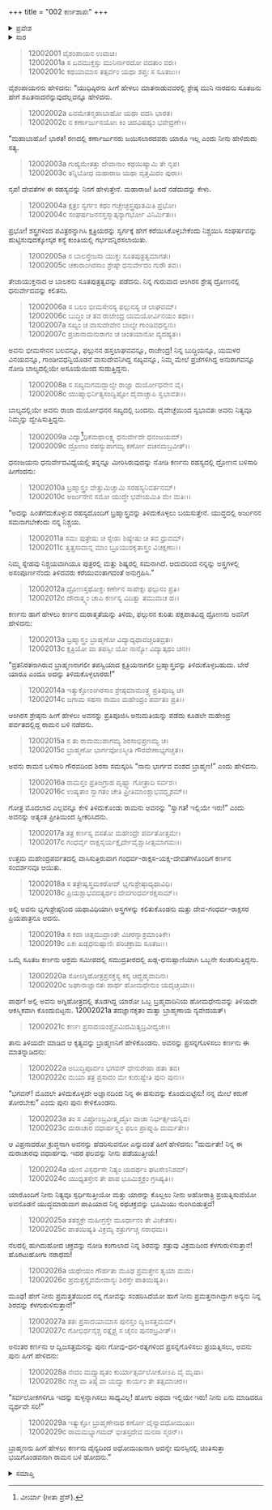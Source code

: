 +++
title = "002 ಕರ್ಣಶಾಪಃ"
+++

<details><summary>ಪ್ರವೇಶ</summary>


।।   ಓಂ ಓಂ ನಮೋ ನಾರಾಯಣಾಯ।।   ಶ್ರೀ ವೇದವ್ಯಾಸಾಯ ನಮಃ ।।

ಶ್ರೀ ಕೃಷ್ಣದ್ವೈಪಾಯನ ವೇದವ್ಯಾಸ ವಿರಚಿತ  

**ಶ್ರೀ ಮಹಾಭಾರತ**

**ಶಾಂತಿ ಪರ್ವ**

**ರಾಜಧರ್ಮ ಪರ್ವ**

**ಅಧ್ಯಾಯ 2**

</details>

<details><summary>ಸಾರ</summary>

ಕರ್ಣನು ಹೇಗೆ ಶಪಿತನಾದನೆನ್ನುವುದನ್ನು ನಾರದನು ಯುಧಿಷ್ಠಿರನಿಗೆ ವಿವರಿಸಲು ಪ್ರಾರಂಭಿಸಿದುದು – ಕ್ಷತ್ರಿಯರನ್ನು ಶಸ್ತ್ರಪೂತರನ್ನಾಗಿಸಲು ದೇವತೆಗಳ ಸಂಕಲ್ಪದಂತೆ ಕುಂತಿಯಲ್ಲಿ ದೇವಗರ್ಭನಾಗಿದ್ದ ಕರ್ಣನಿಗೆ ಸೂತಪುತ್ರತ್ವ ಪ್ರಾಪ್ತಿಯಾದುದು (1-5). ಅರ್ಜುನನನ್ನು ಮೀರಿಸಬೇಕೆಂಬ ಆಸೆಯಿಂದ ದ್ರೋಣನಲ್ಲಿ ಬ್ರಹ್ಮಾಸ್ತ್ರವನ್ನು ಕೇಳಿದ ಕರ್ಣನಿಗೆ ದ್ರೋಣನು ನಿರಾಕರಿಸಿದುದು (6-14). ಕರ್ಣನು ಪರಶುರಾಮನಲ್ಲಿಗೆ ಹೋಗಿ ತಾನು ಓರ್ವ ಭಾರ್ಗವನೆಂದು ಹೇಳಿಕೊಂಡು ಅವನ ಶಿಷ್ಯನಾದುದು (15-18). ತಿಳಿಯದೇ ಓರ್ವ ಬ್ರಾಹ್ಮಣನ ಗೋವನ್ನು ಕೊಂದ ಕರ್ಣನಿಗೆ “ನಿನ್ನ ಪ್ರತಿಸ್ಪರ್ಧಿಯೊಡನೆ ಯುದ್ಧಮಾಡುವಾಗ ನಿನ್ನ ರಥಚಕ್ರವನ್ನು ಭೂಮಿಯು ನುಂಗಿಬಿಡುತ್ತದೆ!” ಎಂಬ ಶಾಪ ಬಂದೊದಗಿದುದು (19-29).


</details>



> 12002001 ವೈಶಂಪಾಯನ ಉವಾಚ।  
12002001a ಸ ಏವಮುಕ್ತಸ್ತು ಮುನಿರ್ನಾರದೋ ವದತಾಂ ವರಃ।  
12002001c ಕಥಯಾಮಾಸ ತತ್ಸರ್ವಂ ಯಥಾ ಶಪ್ತಃ ಸ ಸೂತಜಃ।।

ವೈಶಂಪಾಯನನು ಹೇಳಿದನು: “ಯುಧಿಷ್ಠಿರನು ಹೀಗೆ ಹೇಳಲು ಮಾತನಾಡುವವರಲ್ಲಿ ಶ್ರೇಷ್ಠ ಮುನಿ ನಾರದನು ಸೂತಜನು ಹೇಗೆ ಶಪಿತನಾದನೆನ್ನುವುದೆಲ್ಲವನ್ನೂ ಹೇಳಿದನು.

> 12002002a ಏವಮೇತನ್ಮಹಾಬಾಹೋ ಯಥಾ ವದಸಿ ಭಾರತ।  
12002002c ನ ಕರ್ಣಾರ್ಜುನಯೋಃ ಕಿಂ ಚಿದವಿಷಹ್ಯಂ ಭವೇದ್ರಣೇ।।

“ಮಹಾಬಾಹೋ! ಭಾರತ! ರಣದಲ್ಲಿ ಕರ್ಣಾರ್ಜುನರು ಜಯಿಸಲಾರದವರು ಯಾರೂ ಇಲ್ಲ ಎಂದು ನೀನು ಹೇಳಿದುದು ಸತ್ಯ.

> 12002003a ಗುಹ್ಯಮೇತತ್ತು ದೇವಾನಾಂ ಕಥಯಿಷ್ಯಾಮಿ ತೇ ನೃಪ।  
12002003c ತನ್ನಿಬೋಧ ಮಹಾರಾಜ ಯಥಾ ವೃತ್ತಮಿದಂ ಪುರಾ।।

ನೃಪ! ದೇವತೆಗಳ ಈ ರಹಸ್ಯವನ್ನು ನಿನಗೆ ಹೇಳುತ್ತೇನೆ. ಮಹಾರಾಜ! ಹಿಂದೆ ನಡೆದುದನ್ನು ಕೇಳು.

> 12002004a ಕ್ಷತ್ರಂ ಸ್ವರ್ಗಂ ಕಥಂ ಗಚ್ಚೇಚ್ಛಸ್ತ್ರಪೂತಮಿತಿ ಪ್ರಭೋ।  
12002004c ಸಂಘರ್ಷಜನನಸ್ತಸ್ಮಾತ್ಕನ್ಯಾಗರ್ಭೋ ವಿನಿರ್ಮಿತಃ।।

ಪ್ರಭೋ! ಶಸ್ತ್ರಗಳಿಂದ ಪವಿತ್ರರನ್ನಾಗಿಸಿ ಕ್ಷತ್ರಿಯರನ್ನು ಸ್ವರ್ಗಕ್ಕೆ ಹೇಗೆ ಕರೆಯಿಸಿಕೊಳ್ಳಬೇಕೆಂದು ನಿಶ್ಚಯಿಸಿ ಸಂಘರ್ಷವನ್ನು ಹುಟ್ಟಿಸುವುದಕ್ಕೋಸ್ಕರ ಕನ್ಯೆ ಕುಂತಿಯಲ್ಲಿ ಗರ್ಭವನ್ನಿರಸಲಾಯಿತು.

> 12002005a ಸ ಬಾಲಸ್ತೇಜಸಾ ಯುಕ್ತಃ ಸೂತಪುತ್ರತ್ವಮಾಗತಃ।  
12002005c ಚಕಾರಾಂಗಿರಸಾಂ ಶ್ರೇಷ್ಠೇ ಧನುರ್ವೇದಂ ಗುರೌ ತವ।।

ತೇಜಾಯುಕ್ತನಾದ ಆ ಬಾಲಕನು ಸೂತಪುತ್ರತ್ವವನ್ನು ಪಡೆದನು. ನಿನ್ನ ಗುರುವಾದ ಆಂಗಿರಸ ಶ್ರೇಷ್ಠ ದ್ರೋಣನಲ್ಲಿ ಧನುರ್ವೇದವನ್ನು ಕಲಿತನು.

> 12002006a ಸ ಬಲಂ ಭೀಮಸೇನಸ್ಯ ಫಲ್ಗುನಸ್ಯ ಚ ಲಾಘವಮ್।  
12002006c ಬುದ್ಧಿಂ ಚ ತವ ರಾಜೇಂದ್ರ ಯಮಯೋರ್ವಿನಯಂ ತಥಾ।।  
12002007a ಸಖ್ಯಂ ಚ ವಾಸುದೇವೇನ ಬಾಲ್ಯೇ ಗಾಂಡಿವಧನ್ವನಃ।  
12002007c ಪ್ರಜಾನಾಮನುರಾಗಂ ಚ ಚಿಂತಯಾನೋ ವ್ಯದಹ್ಯತ।।

ಅವನು ಭೀಮಸೇನನ ಬಲವನ್ನೂ, ಫಲ್ಗುನನ ಹಸ್ತಲಾಘವವನ್ನೂ, ರಾಜೇಂದ್ರ! ನಿನ್ನ ಬುದ್ಧಿಯನ್ನೂ, ಯಮಳರ ವಿನಯವನ್ನೂ, ಗಾಂಡೀವಧನ್ವಿಯೊಡನೆ ವಾಸುದೇವನಿಗಿದ್ದ ಸಖ್ಯವನ್ನೂ, ನಿಮ್ಮ ಮೇಲೆ ಪ್ರಜೆಗಳಿಗಿದ್ದ ಅನುರಾಗವನ್ನೂ ನೋಡಿ ಬಾಲ್ಯದಲ್ಲಿಯೇ ಅಸೂಯೆಯಿಂದ ಸುಡುತ್ತಿದ್ದನು.

> 12002008a ಸ ಸಖ್ಯಮಗಮದ್ಬಾಲ್ಯೇ ರಾಜ್ಞಾ ದುರ್ಯೋಧನೇನ ವೈ।  
12002008c ಯುಷ್ಮಾಭಿರ್ನಿತ್ಯಸಂದ್ವಿಷ್ಟೋ ದೈವಾಚ್ಚಾಪಿ ಸ್ವಭಾವತಃ।।

ಬಾಲ್ಯದಲ್ಲಿಯೇ ಅವನು ರಾಜಾ ದುರ್ಯೋಧನನ ಸಖ್ಯದಲ್ಲಿ ಬಂದನು. ದೈವೇಚ್ಛೆಯಿಂದ ಸ್ವಭಾವತಃ ಅವನು ನಿತ್ಯವೂ ನಿಮ್ಮನ್ನು ದ್ವೇಷಿಸುತ್ತಿದ್ದನು.

> 12002009a ವಿದ್ಯಾ[^1]ಧಿಕಮಥಾಲಕ್ಷ್ಯ ಧನುರ್ವೇದೇ ಧನಂಜಯಮ್।  
12002009c ದ್ರೋಣಂ ರಹಸ್ಯುಪಾಗಮ್ಯ ಕರ್ಣೋ ವಚನಮಬ್ರವೀತ್।।

ಧನಂಜಯನು ಧನುರ್ವೇದವಿಧ್ಯೆಯಲ್ಲಿ ತನ್ನನ್ನೂ ಮೀರಿಸಿರುವುದನ್ನು ನೋಡಿ ಕರ್ಣನು ರಹಸ್ಯದಲ್ಲಿ ದ್ರೋಣನ ಬಳಿಸಾರಿ ಹೀಗೆಂದನು:

> 12002010a ಬ್ರಹ್ಮಾಸ್ತ್ರಂ ವೇತ್ತುಮಿಚ್ಚಾಮಿ ಸರಹಸ್ಯನಿವರ್ತನಮ್।  
12002010c ಅರ್ಜುನೇನ ಸಮೋ ಯುದ್ಧೇ ಭವೇಯಮಿತಿ ಮೇ ಮತಿಃ।।

“ಅದನ್ನು ಹಿಂತೆಗೆದುಕೊಳ್ಳುವ ರಹಸ್ಯದೊಂದಿಗೆ ಬ್ರಹ್ಮಾಸ್ತ್ರವನ್ನು ತಿಳಿದುಕೊಳ್ಳಲು ಬಯಸುತ್ತೇನೆ. ಯುದ್ಧದಲ್ಲಿ ಅರ್ಜುನನ ಸಮನಾಗಬೇಕೆಂದು ನನ್ನ ನಿಶ್ಚಯ.

> 12002011a ಸಮಃ ಪುತ್ರೇಷು ಚ ಸ್ನೇಹಃ ಶಿಷ್ಯೇಷು ಚ ತವ ಧ್ರುವಮ್।  
12002011c ತ್ವತ್ಪ್ರಸಾದಾನ್ನ ಮಾಂ ಬ್ರೂಯುರಕೃತಾಸ್ತ್ರಂ ವಿಚಕ್ಷಣಾಃ।।

ನಿಮ್ಮ ಸ್ನೇಹವು ನಿಶ್ಚಯವಾಗಿಯೂ ಪುತ್ರರಲ್ಲಿ ಮತ್ತು ಶಿಷ್ಯರಲ್ಲಿ ಸಮನಾಗಿದೆ. ಆದುದರಿಂದ ನನ್ನನ್ನು ಅಸ್ತ್ರಗಳಲ್ಲಿ ಅಸಂಪೂರ್ಣನೆಂದು ತಿಳಿದವರು ಕರೆಯುವಂತಾಗದಂತೆ ಅನುಗ್ರಹಿಸಿ.”

> 12002012a ದ್ರೋಣಸ್ತಥೋಕ್ತಃ ಕರ್ಣೇನ ಸಾಪೇಕ್ಷಃ ಫಲ್ಗುನಂ ಪ್ರತಿ।  
12002012c ದೌರಾತ್ಮ್ಯಂ ಚಾಪಿ ಕರ್ಣಸ್ಯ ವಿದಿತ್ವಾ ತಮುವಾಚ ಹ।।

ಕರ್ಣನು ಹಾಗೆ ಹೇಳಲು ಕರ್ಣನ ದುರಾತ್ಮತೆಯನ್ನು ತಿಳಿದು, ಫಲ್ಗುನನ ಕುರಿತು ಪಕ್ಷಪಾತವಿದ್ದ ದ್ರೋಣನು ಅವನಿಗೆ ಹೇಳಿದನು:

> 12002013a ಬ್ರಹ್ಮಾಸ್ತ್ರಂ ಬ್ರಾಹ್ಮಣೋ ವಿದ್ಯಾದ್ಯಥಾವಚ್ಚರಿತವ್ರತಃ।  
12002013c ಕ್ಷತ್ರಿಯೋ ವಾ ತಪಸ್ವೀ ಯೋ ನಾನ್ಯೋ ವಿದ್ಯಾತ್ಕಥಂ ಚನ।।

“ವ್ರತನಿರತನಾಗಿರುವ ಬ್ರಾಹ್ಮಣನಾಗಲೀ ತಪಸ್ವಿಯಾದ ಕ್ಷತ್ರಿಯನಾಗಲೀ ಬ್ರಹ್ಮಾಸ್ತ್ರವನ್ನು ತಿಳಿದುಕೊಳ್ಳಬಹುದು. ಬೇರೆ ಯಾರೂ ಎಂದೂ ಅದನ್ನು ತಿಳಿದುಕೊಳ್ಳಲಾರರು!”

> 12002014a ಇತ್ಯುಕ್ತೋಽಂಗಿರಸಾಂ ಶ್ರೇಷ್ಠಮಾಮಂತ್ರ್ಯ ಪ್ರತಿಪೂಜ್ಯ ಚ।  
12002014c ಜಗಾಮ ಸಹಸಾ ರಾಮಂ ಮಹೇಂದ್ರಂ ಪರ್ವತಂ ಪ್ರತಿ।।

ಆಂಗಿರಸ ಶ್ರೇಷ್ಠನು ಹೀಗೆ ಹೇಳಲು ಅವನನ್ನು ಪ್ರತಿಪೂಜಿಸಿ ಅನುಮತಿಯನ್ನು ಪಡೆದು ಕೂಡಲೇ ಮಹೇಂದ್ರ ಪರ್ವತದಲ್ಲಿದ್ದ ರಾಮನ ಬಳಿ ನಡೆದನು.

> 12002015a ಸ ತು ರಾಮಮುಪಾಗಮ್ಯ ಶಿರಸಾಭಿಪ್ರಣಮ್ಯ ಚ।  
12002015c ಬ್ರಾಹ್ಮಣೋ ಭಾರ್ಗವೋಽಸ್ಮೀತಿ ಗೌರವೇಣಾಭ್ಯಗಚ್ಚತ।।

ಅವನು ರಾಮನ ಬಳಿಸಾರಿ ಗೌರವದಿಂದ ಶಿರಸಾ ಸಮಸ್ಕರಿಸಿ “ನಾನು ಭಾರ್ಗವ ವಂಶದ ಬ್ರಾಹ್ಮಣ!” ಎಂದು ಹೇಳಿದನು.

> 12002016a ರಾಮಸ್ತಂ ಪ್ರತಿಜಗ್ರಾಹ ಪೃಷ್ಟ್ವಾ ಗೋತ್ರಾದಿ ಸರ್ವಶಃ।  
12002016c ಉಷ್ಯತಾಂ ಸ್ವಾಗತಂ ಚೇತಿ ಪ್ರೀತಿಮಾಂಶ್ಚಾಭವದ್ಭೃಶಮ್।।

ಗೋತ್ರ ಮೊದಲಾದ ಎಲ್ಲವನ್ನೂ ಕೇಳಿ ತಿಳಿದುಕೊಂಡು ರಾಮನು ಅವನನ್ನು “ಸ್ವಾಗತ! ಇಲ್ಲಿಯೇ ಇರು!” ಎಂದು ಅವನನ್ನು ಅತ್ಯಂತ ಪ್ರೀತಿಯಿಂದ ಸ್ವೀಕರಿಸಿದನು.

> 12002017a ತತ್ರ ಕರ್ಣಸ್ಯ ವಸತೋ ಮಹೇಂದ್ರೇ ಪರ್ವತೋತ್ತಮೇ।  
12002017c ಗಂಧರ್ವೈ ರಾಕ್ಷಸೈರ್ಯಕ್ಷೈರ್ದೇವೈಶ್ಚಾಸೀತ್ಸಮಾಗಮಃ।।

ಉತ್ತಮ ಮಹೇಂದ್ರಪರ್ವತದಲ್ಲಿ ವಾಸಿಸುತ್ತಿರುವಾಗ ಗಂಧರ್ವ-ರಾಕ್ಷಸ-ಯಕ್ಷ-ದೇವತೆಗಳೊಂದಿಗೆ ಕರ್ಣನ ಸಂದರ್ಶನವೂ ಆಯಿತು.

> 12002018a ಸ ತತ್ರೇಷ್ವಸ್ತ್ರಮಕರೋದ್ ಭೃಗುಶ್ರೇಷ್ಠಾದ್ಯಥಾವಿಧಿ।  
12002018c ಪ್ರಿಯಶ್ಚಾಭವದತ್ಯರ್ಥಂ ದೇವಗಂಧರ್ವರಕ್ಷಸಾಮ್।।

ಅಲ್ಲಿ ಅವನು ಭೃಗುಶ್ರೇಷ್ಠನಿಂದ ಯಥಾವಿಧಿಯಾಗಿ ಅಸ್ತ್ರಗಳನ್ನು ಕಲಿತುಕೊಂಡನು ಮತ್ತು ದೇವ-ಗಂಧರ್ವ-ರಾಕ್ಷಸರ ಪ್ರಿಯಪಾತ್ರನೂ ಆದನು.

> 12002019a ಸ ಕದಾ ಚಿತ್ಸಮುದ್ರಾಂತೇ ವಿಚರನ್ನಾಶ್ರಮಾಂತಿಕೇ।  
12002019c ಏಕಃ ಖಡ್ಗಧನುಷ್ಪಾಣಿಃ ಪರಿಚಕ್ರಾಮ ಸೂತಜಃ।।

ಒಮ್ಮೆ ಸೂತಜ ಕರ್ಣನು ಆಶ್ರಮ ಸಮೀಪದಲ್ಲಿ ಸಮುದ್ರತೀರದಲ್ಲಿ ಖಡ್ಗ-ಧನುಷ್ಪಾಣಿಯಾಗಿ ಒಬ್ಬನೇ ಸಂಚರಿಸುತ್ತಿದ್ದನು.

> 12002020a ಸೋಽಗ್ನಿಹೋತ್ರಪ್ರಸಕ್ತಸ್ಯ ಕಸ್ಯ ಚಿದ್ಬ್ರಹ್ಮವಾದಿನಃ।  
12002020c ಜಘಾನಾಜ್ಞಾನತಃ ಪಾರ್ಥ ಹೋಮಧೇನುಂ ಯದೃಚ್ಚಯಾ।।

ಪಾರ್ಥ! ಅಲ್ಲಿ ಅವನು ಅಗ್ನಿಹೋತ್ರದಲ್ಲಿ ತೊಡಗಿದ್ದ ಯಾರೋ ಒಬ್ಬ ಬ್ರಹ್ಮವಾದಿನಿಯ ಹೋಮಧೇನುವನ್ನು ತಿಳಿಯದೇ ಆಕಸ್ಮಿಕವಾಗಿ ಕೊಂದುಬಿಟ್ಟನು.
12002021a ತದಜ್ಞಾನಕೃತಂ ಮತ್ವಾ ಬ್ರಾಹ್ಮಣಾಯ ನ್ಯವೇದಯತ್।

> 12002021c ಕರ್ಣಃ ಪ್ರಸಾದಯಂಶ್ಚೈನಮಿದಮಿತ್ಯಬ್ರವೀದ್ವಚಃ।।

ತಾನು ತಿಳಿಯದೇ ಮಾಡಿದ ಆ ಕೃತ್ಯವನ್ನು ಬ್ರಾಹ್ಮಣನಿಗೆ ಹೇಳಿಕೊಂಡನು. ಅವನನ್ನು ಪ್ರಸನ್ನಗೊಳಿಸಲು ಕರ್ಣನು ಈ ಮಾತನ್ನಾಡಿದನು:

> 12002022a ಅಬುದ್ಧಿಪೂರ್ವಂ ಭಗವನ್ ಧೇನುರೇಷಾ ಹತಾ ತವ।  
12002022c ಮಯಾ ತತ್ರ ಪ್ರಸಾದಂ ಮೇ ಕುರುಷ್ವೇತಿ ಪುನಃ ಪುನಃ।।

“ಭಗವನ್! ಮೊದಲೇ ತಿಳಿದುಕೊಳ್ಳದೇ ಅಜ್ಞಾನದಿಂದ ನಿನ್ನ ಈ ಹಸುವನ್ನು ಕೊಂದುಬಿಟ್ಟೆನು! ನನ್ನ ಮೇಲೆ ಕರುಣೆ ತೋರಬೇಕು” ಎಂದು ಪುನಃ ಪುನಃ ಕೇಳಿಕೊಂಡನು.

> 12002023a ತಂ ಸ ವಿಪ್ರೋಽಬ್ರವೀತ್ಕೃದ್ಧೋ ವಾಚಾ ನಿರ್ಭರ್ತ್ಸಯನ್ನಿವ।  
12002023c ದುರಾಚಾರ ವಧಾರ್ಹಸ್ತ್ವಂ ಫಲಂ ಪ್ರಾಪ್ನುಹಿ ದುರ್ಮತೇ।।

ಆ ವಿಪ್ರನಾದರೋ ಕ್ರುದ್ಧನಾಗಿ ಅವನನ್ನು ಹೆದರಿಸುವನೋ ಎನ್ನುವಂತೆ ಹೀಗೆ ಹೇಳಿದನು: “ದುರ್ಮತೇ! ನಿನ್ನ ಈ ದುರಾಚಾರವು ವಧಾರ್ಹವು. ಇದರ ಫಲವನ್ನು ನೀನು ಪಡೆಯುತ್ತೀಯೆ!

> 12002024a ಯೇನ ವಿಸ್ಪರ್ಧಸೇ ನಿತ್ಯಂ ಯದರ್ಥಂ ಘಟಸೇಽನಿಶಮ್।  
12002024c ಯುಧ್ಯತಸ್ತೇನ ತೇ ಪಾಪ ಭೂಮಿಶ್ಚಕ್ರಂ ಗ್ರಸಿಷ್ಯತಿ।।

ಯಾರೊಂದಿಗೆ ನೀನು ನಿತ್ಯವೂ ಸ್ಪರ್ಧಿಸುತ್ತೀಯೋ ಮತ್ತು ಯಾರನ್ನು ಕೊಲ್ಲಲು ನೀನು ಅಹೋರಾತ್ರಿ ಪ್ರಯತ್ನಿಸುವೆಯೋ ಅವನೊಡನೆ ಯುದ್ಧಮಾಡುವಾಗ ಪಾಪಿಯಾದ ನಿನ್ನ ರಥಚಕ್ರವನ್ನು ಭೂಮಿಯು ನುಂಗಿಬಿಡುತ್ತದೆ!

> 12002025a ತತಶ್ಚಕ್ರೇ ಮಹೀಗ್ರಸ್ತೇ ಮೂರ್ಧಾನಂ ತೇ ವಿಚೇತಸಃ।  
12002025c ಪಾತಯಿಷ್ಯತಿ ವಿಕ್ರಮ್ಯ ಶತ್ರುರ್ಗಚ್ಚ ನರಾಧಮ।।

ನೆಲದಲ್ಲಿ ಹುಗಿದುಹೋದ ಚಕ್ರವನ್ನು ನೋಡಿ ಕಂಗಾಲಾದ ನಿನ್ನ ಶಿರವನ್ನು ಶತ್ರುವು ವಿಕ್ರಮದಿಂದ ಕೆಳಗುರುಳಿಸುತ್ತಾನೆ! ಹೊರಟುಹೋಗು ನರಾಧಮ!

> 12002026a ಯಥೇಯಂ ಗೌರ್ಹತಾ ಮೂಢ ಪ್ರಮತ್ತೇನ ತ್ವಯಾ ಮಮ।  
12002026c ಪ್ರಮತ್ತಸ್ಯೈವಮೇವಾನ್ಯಃ ಶಿರಸ್ತೇ ಪಾತಯಿಷ್ಯತಿ।।

ಮೂಢ! ಹೇಗೆ ನೀನು ಪ್ರಮತ್ತತೆಯಿಂದ ನನ್ನ ಗೋವನ್ನು ಸಂಹರಿಸಿದೆಯೋ ಹಾಗೆ ನೀನು ಪ್ರಮತ್ತನಾಗಿದ್ದಾಗ ಅನ್ಯನು ನಿನ್ನ ಶಿರವನ್ನು ಕೆಳಗುರುಳಿಸುತ್ತಾನೆ!”

> 12002027a ತತಃ ಪ್ರಸಾದಯಾಮಾಸ ಪುನಸ್ತಂ ದ್ವಿಜಸತ್ತಮಮ್।  
12002027c ಗೋಭಿರ್ಧನೈಶ್ಚ ರತ್ನೈಶ್ಚ ಸ ಚೈನಂ ಪುನರಬ್ರವೀತ್।।

ಅನಂತರ ಕರ್ಣನು ಆ ದ್ವಿಜಸತ್ತಮನನ್ನು ಪುನಃ ಗೋವು-ಧನ-ರತ್ನಗಳಿಂದ ಪ್ರಸನ್ನಗೊಳಿಸಲು ಪ್ರಯತ್ನಿಸಲು, ಅವನು ಪುನಃ ಹೀಗೆ ಹೇಳಿದನು:

> 12002028a ನೇದಂ ಮದ್ವ್ಯಾಹೃತಂ ಕುರ್ಯಾತ್ಸರ್ವಲೋಕೋಽಪಿ ವೈ ಮೃಷಾ।  
12002028c ಗಚ್ಚ ವಾ ತಿಷ್ಠ ವಾ ಯದ್ವಾ ಕಾರ್ಯಂ ತೇ ತತ್ಸಮಾಚರ।।

“ಸರ್ವಲೋಕಗಳಿಗೂ ಇದನ್ನು ಸುಳ್ಳನ್ನಾಗಿಸಲು ಸಾಧ್ಯವಿಲ್ಲ! ಹೋಗು ಅಥವಾ ಇಲ್ಲಿಯೇ ಇರು! ನೀನು ಏನು ಮಾಡಿದರೂ ವ್ಯರ್ಥವೇ ಸರಿ!”

> 12002029a ಇತ್ಯುಕ್ತೋ ಬ್ರಾಹ್ಮಣೇನಾಥ ಕರ್ಣೋ ದೈನ್ಯಾದಧೋಮುಖಃ।  
12002029c ರಾಮಮಭ್ಯಾಗಮದ್ ಭೀತಸ್ತದೇವ ಮನಸಾ ಸ್ಮರನ್।।

ಬ್ರಾಹ್ಮಣನು ಹೀಗೆ ಹೇಳಲು ಕರ್ಣನು ದೈನ್ಯದಿಂದ ಅಧೋಮುಖನಾಗಿ ಅದನ್ನೇ ಮನಸ್ಸಿನಲ್ಲಿ ಚಿಂತಿಸುತ್ತಾ ಭಯಗೊಂಡವನಾಗಿ ರಾಮನ ಬಳಿ ಹೋದನು.”



<details><summary>ಸಮಾಪ್ತಿ</summary>

ಇತಿ ಶ್ರೀ ಮಹಾಭಾರತೇ ಶಾಂತಿಪರ್ವಣಿ ರಾಜಧರ್ಮಪರ್ವಣಿ ಕರ್ಣಶಾಪೋ ನಾಮ ದ್ವಿತೀಯೋಽಧ್ಯಾಯಃ।।  
ಇದು ಶ್ರೀ ಮಹಾಭಾರತ ಶಾಂತಿಪರ್ವದ ರಾಜಧರ್ಮಪರ್ವದಲ್ಲಿ ಕರ್ಣಶಾಪವೆನ್ನುವ ಎರಡನೇ ಅಧ್ಯಾಯವು.

</details>

[^1]: ವೀರ್ಯಾ (ಗೀತಾ ಪ್ರೆಸ್).

